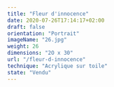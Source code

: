 ```yaml
---
title: "Fleur d'innocence"
date: 2020-07-26T17:14:17+02:00
draft: false
orientation: "Portrait"
imageName: "26.jpg"
weight: 26
dimensions: "2O x 30"
url: "/fleur-d-innocence"
technique: "Acrylique sur toile"
state: "Vendu"
---
```



